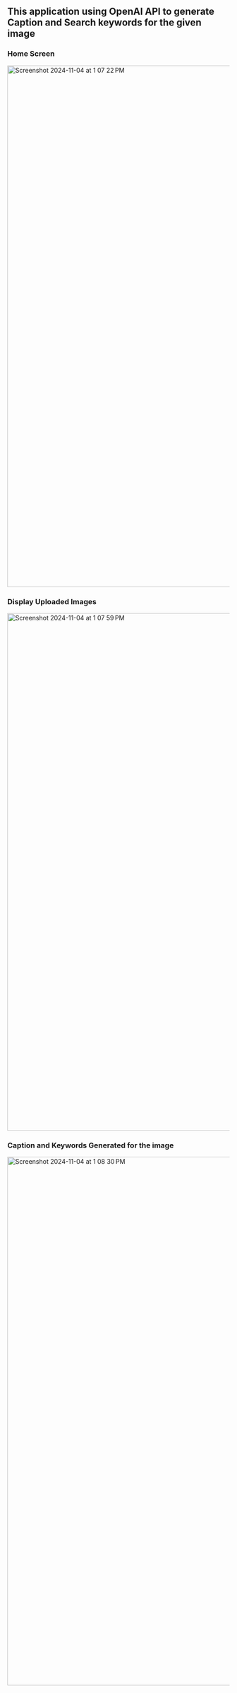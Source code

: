 ## This application using OpenAI API to generate Caption and Search keywords for the given image

### Home Screen
<img width="1181" alt="Screenshot 2024-11-04 at 1 07 22 PM" src="https://github.com/user-attachments/assets/53604ee4-97ea-4d7a-9184-5a8e645db3c9">

### Display Uploaded Images
<img width="1172" alt="Screenshot 2024-11-04 at 1 07 59 PM" src="https://github.com/user-attachments/assets/867d5bed-b2b5-45ac-b0f0-31ca9f0b1b2d">

### Caption and Keywords Generated for the image
<img width="1197" alt="Screenshot 2024-11-04 at 1 08 30 PM" src="https://github.com/user-attachments/assets/4822bf48-6858-481f-b2f7-66998163c69f">
